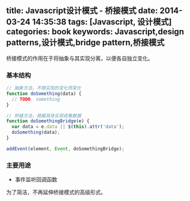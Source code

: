 title: Javascript设计模式 - 桥接模式
date: 2014-03-24 14:35:38
tags: [Javascript, 设计模式]
categories: book
keywords: Javascript,design patterns,设计模式,bridge pattern,桥接模式
---

桥接模式的作用在于将抽象与其实现分离，以便各自独立变化。

### 基本结构
```js
// 抽象方法，不随实现的变化而变化
function doSomething(data) {
  // TODO  something
}

// 桥接方法，根据具体实现收集数据
function doSomethingBridge(e) {
  var data = e.data || $(this).attr('data');
  doSomething(data);
}

addEvent(element, Event, doSomethingBridge);
```

### 主要用途
- 事件监听回调函数

为了简洁，不再延伸桥接模式的高级形式。
